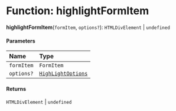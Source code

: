 # Function: highlightFormItem

**highlightFormItem**(`formItem`, `options?`): `HTMLDivElement` | `undefined`

#### Parameters

| Name | Type |
| :------ | :------ |
| `formItem` | `FormItem` |
| `options?` | [`HighLightOptions`](/en/auto-docs/free-layout-editor/interfaces/HighLightOptions.md) |

#### Returns

`HTMLDivElement` | `undefined`
